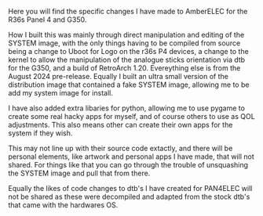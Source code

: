 Here you will find the specific changes I have made to AmberELEC for the R36s Panel 4 and G350.

How I built this was mainly through direct manipulation and editing of the SYSTEM image, with the only things having to be compiled from source being a change to Uboot for Logo on the r36s P4 devices, a change to the kernel to allow the manipulation of the analogue sticks orientation via dtb for the G350, and a build of RetroArch 1.20. Evereything else is from the August 2024 pre-release. Equally I built an ultra small version of the distribution image that contained a fake SYSTEM image, allowing me to be add my system image for install.

I have also added extra libaries for python, allowing me to use pygame to create some real hacky apps for myself, and of course others to use as QOL adjustments. This also means other can create their own apps for the system if they wish.

This may not line up with their source code extactly, and there will be personal elements, like artwork and personal apps I have made, that will not shared. For things like that you can go through the trouble of unsquashing the SYSTEM image and pull that from there.

Equally the likes of code changes to dtb's I have created for PAN4ELEC will not be shared as these were decompiled and adapted from the stock dtb's that came with the hardwares OS.
